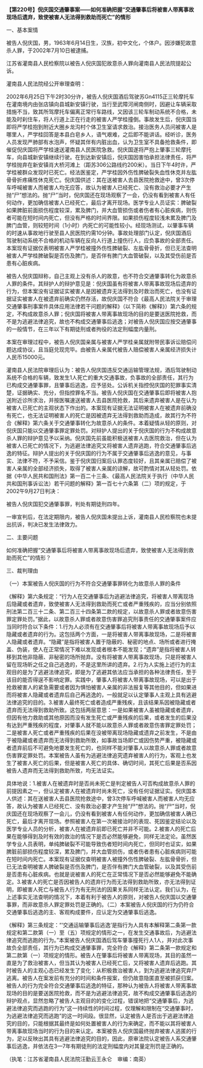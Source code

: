 **【第220号】倪庆国交通肇事案——如何准确把握“交通肇事后将被害人带离事故现场后遗弃，致使被害人无法得到救助而死亡”的情形**

一、基本案情

被告人倪庆国，男，1963年6月14日生，汉族，初中文化，个体户。因涉嫌犯故意杀人罪，于2002年7月10日被逮捕。

江苏省灌南县人民检察院以被告人倪庆国犯故意杀人罪向灌南县人民法院提起公诉。

灌南县人民法院经公开审理查明：

2002年6月25日下午2时30分许，被告人倪庆国酒后驾驶苏Gn4115正三轮摩托车在灌南境内由张店镇向县城新安镇行驶，当行至武障河闸南侧时，因避让车辆采取措施不当，致其所驾摩托车偏离正常行车路线，又因该三轮车制动系统不合格，未能及时刹住车，将人行道上正在行走的被害人严学桂撞倒。事故发生后，倪庆国当即将严学桂抱到附近大圈乡龙沟村个体卫生室请求救治。接治医务人员问被害人是哪里人，严学桂回答是本县白皂乡人，语气艰难，之后即不能讲话。经听诊，医务人员发现严肺部有水泡声，怀疑其伴有内脏出血，认为卫生室不具备抢救条件，即催促倪庆国将严学桂速送灌南县人民医院急救。倪庆国遂将严抱上肇事三轮摩托车，向县城新安镇继续行驶。在到达新安镇后，倪庆国因害怕承担法律责任，将严学桂抛弃在新安镇肖大桥河滩上（距苏306公路线约200米）。当日下午4时许，严学桂被群众发现时已死亡。经法医鉴定，严学桂因外伤性脾破裂失血性休克并左肱骨骨折疼痛性休克死亡。倪庆国供述：其在送被害人去县医院抢救途中，曾3次停车呼喊被害人而被害人均无应答，故认为被害人已经死亡、没有救治必要才产生抛“尸”想法的。抛“尸”当时，倪庆国还在现场观察了一会，仍没有看到被害人有任何动作，更加确信被害人已经死亡，最后才离开现场。医学专业人员证实：脾破裂如果脾脏前面损伤程度较深，累及脾门，并大血管损伤或者伤者有心脏疾病，则伤者可能在短时间内死亡，但没有严格的时间界限。如果损伤程度较浅未累及脾门及脾门血管，则较短时间（1小时）内死亡的可能性较小。经现场测试，以肇事车辆的时速从事故地行驶至县人民医院约需10分钟。事故处理部门认定，倪庆国酒后驾驶制动系统不合格的机动车辆在反向人行道上撞伤行人，应负事故的全部责任。本案现有证据仅表明被害人严学桂被撞外伤性脾破裂、左肱骨骨折，但已无法查明被害人严学桂脾破裂是否伤及脾门，是否伴有脾门大血管破裂，以及其受伤前是否患有心脏疾病。

被告人倪庆国辩称，自己主观上没有杀人的故意，也不符合交通肇事转化为故意杀人罪的条件。其辩护人的辩护意见是：倪庆国虽有将被害人带离事故现场后遗弃的行为，但本案没有证据证实被害人是因被遗弃无法得到及时救治而死亡，也没有证据证实被害人在被遗弃前确实仍然存活，故倪庆国不符合《最高人民法院关于审理交通肇事刑事案件具体应用法律若干问题的解释》（以下简称《解释》）第六条的规定，不构成故意杀人罪；倪庆国将被害人带离事故现场的目的是要送医院抢救，而不是为逃避法律追究，故也不构成交通肇事后逃逸；对被告人倪庆国应按交通肇事的一般情节，在三年以下有期徒刑或者拘役的法定刑幅度内量刑。

本案在审理过程中，被告人倪庆国亲属与被害人严学桂亲属就附带民事诉讼赔偿问题达成协议，且当庭兑现完毕。由被告人亲属代被告人赔偿被害人亲属经济损失计人民币15000元。

灌南县人民法院审理后认为：被告人倪庆国违反交通运输管理法规，酒后驾驶制动系统不合格的车辆，致发生1人死亡的重大交通事故，负事故的全部责任，其行为已构成交通肇事罪，且肇事后逃逸，应予惩处。公诉机关指控倪庆国的犯罪事实清楚，证据确实、充分，但指控罪名不当。被告人倪庆国在交通肇事后即将被害人抱送附近诊所求治，并按医嘱速送被害人去县医院抢救，其后来遗弃被害人是在认为被害人已死亡的主观状态下作出的。本案现有证据无法证明被害人在被遗弃前确没有死亡，也无法证明被害人的死亡是因被遗弃无法得到救助而造成，故其行为不符合《解释》第六条关于交通肇事转化为故意杀人的条件。本着疑情从轻的原则，对倪庆国只能以交通肇事罪定罪处罚。对辩护人提出的关于倪庆国的行为不构成故意杀人罪的辩护意见予以采纳。倪庆国先前虽能积极送被害人去医院救治，但在认为被害人已死亡的情况下，为逃避法律追究又将被害人遗弃逃跑，符合交通肇事后逃逸的特征。辩护人提出的关于倪庆国的行为不属于交通肇事后逃逸的意见，与事实、法律不符，不予采信。鉴于倪庆国归案后认罪态度较好，且其亲属已赔偿了被害人亲属的全部经济损失，取得了被害人亲属的谅解，故可酌情对其从轻处罚。依据《中华人民共和国刑法》第一百二十三条、《最高人民法院关于执行（中华人民共和国刑事诉讼法）若干问题的解释》第一百七十六条第（二）项的规定，于2002午9月27日判决：

被告人倪庆国犯交通肇事罪，判处有期徒刑四年。

一审宣判后，在法定期限内，被告人倪庆国未提出上诉，灌南县人民检察院也未提出抗诉，判决已发生法律效力。

二、主要问题

如何准确把握“交通肇事后将被害人带离事故现场后遗弃，致使被害人无法得到救助而死亡”的情形？

三、裁判理由

（一）本案被告人倪庆国的行为不符合交通肇事罪转化为故意杀人罪的条件

《解释》第六条规定：“行为人在交通肇事后为逃避法律追究，将被害人带离现场后隐藏或者遗弃，致使被害人无法得到救助而死亡或者严重残疾的，应当分别依照刑法第二百三十二条、第二百三十四条第二款的规定，以故意杀人罪或者故意伤害罪定罪处罚。”据此，以故意杀人罪或者故意伤害罪追究刑事责任的交通肇事案件应当同时符合以下条件：1.行为人必须有在交通肇事后将被害人带离事故现场后予以隐藏或者遗弃的行为。这包括两个方面，一是将被害人带离事故现场，二是将被害人隐藏或者遗弃。“隐藏”是指将被害人置于隐蔽的、秘密的地点、场所或者进行掩盖、伪装，使人在正常情况下难以发现或者根本不能发现；“遗弃”是指将被害人转移到其他非隐蔽、非秘密的场所抛弃。没有将被害人带离事故现场，只是将被害人留在现场昕之任之自己逃逸的，不是这里所讲的遗弃。2.行为人实施上述行为的主观目的是为了逃避法律追究，即是为了逃避其依法应当承担的各种法律责任，至于该目的能否得逞不影响定罪。实践中，肇事人将被害人带离事故现场，可以是出于抢救被害人的紧急需要或者因为惧怕被害人亲属的非法报复等其他目的，但如果进而将被害人隐藏或者遗弃后自己再逃逸的，一般就足以认定肇事人主观上具有逃避法律追究的目的。3.被害人最终死亡或者造成严重残疾，且该结果系因被隐藏或者遗弃而无法得到救助所致。这包括两层意思：一是如果被害人虽被隐藏或者遗弃，但因有他力救助或其他原因而没有发生死亡或严重残疾的后果，或者发生的后果没有达到严重残疾的程度，对肇事人就不能以故意杀人罪或者故意伤害罪定罪处罚；二是被害人死亡或者严重残疾的后果在没被带离现场隐藏或遗弃之前发生，不是由于被隐藏或者遗弃而无法得到救助所致，如事故当场即亡或因伤势严重，被隐藏或者遗弃前后不可避免地要发生死亡的，也同样不能对肇事人以故意杀人罪或者故意伤害罪定罪处罚。本案被告人虽有为逃避法律追究遗弃被害人的行为，客观上也发生了被害人死亡的后果，但是被害人死亡的具体、确切时间，其死亡后果是否系因被告人遗弃而无法得到救助所致，均无法证实。

具体地说：1.被害人在被遗弃时是否尚未死亡是判定被告人可否构成故意杀人罪的前提因素之一，但认定被害人在被遗弃时尚未死亡，没有任何证据证实。倪庆国本人供述：其在送被害人去县医院抢救途中，曾3次停车呼喊被害人而被害人均无应答，故认为被害人已经死亡、没有救治必要才产生抛“尸”想法的。抛“尸”当时，倪庆国还在现场观察了一会儿，仍没有看到被害人有任何动作，更加确信被害人确已死亡，最后才离开现场。参照被害人在第一次被接治时的表现、死因鉴定结论以及医学专业人员的分析，被害人在被遗弃前即已死亡并非不可能。2.被害人的死亡后果在能够得到及时有效的救治的情况下是否必然能够避免，同样无法定论。虽然医学专业人员表明，单纯脾破裂不可能导致伤者短时间内死亡，但同时也证实，如果脾脏前部损伤程度较深，累及脾门，并大血管损伤，或者伤者患有心脏疾病则可能在短时间内死亡。本案现有证据仅查明被害人被撞外伤性脾破裂、左肱骨骨折，但已无法查明被害人脾破裂是否伤及脾门，是否伴有脾门大血管破裂，以及其受伤前是否患有心脏疾病。也就是说被害人的死亡在正常情况下是否必然能够避免不能确定。3.被害人的死亡是否因被告人的遗弃行为而无法得到救助所致，亦无法得到证明，即被害人死亡与被告人行为有无刑法的因果关系同样无法认定。我们认为，在上述事实无法查明的情况下，本着有利于被告人的原则，对被告人倪庆国以交通肇事罪，而非故意杀人罪定罪处罚是正确的。（二）本案被告人倪庆国的行为仍符合交通肇事后逃逸的主、客观构成要件，应认定为交通肇事后逃逸。

《解释》第三条规定：“‘交通运输肇事后逃逸’是指行为人具有本解释第二条第一款规定和第二款第（一）至（五）项规定的情形之一，在发生交通事故后，为逃避法律追究而逃跑的行为。”本案被告人倪庆国酒后驾车肇事撞死行人1人，并对此次事故负全部责任，其行为已构成交通肇事罪，完全符合《解释》第二条第一款规定和第二款第（一）项规定的情形。被告人在肇事后将被害人带离现场，其目的虽然一直是为了救治被害人，但当其认为被害人已经死亡后，又将被害人遗弃后逃跑。其时被告人的主观心态已经发生了变化：从积极救治被害人，到为逃避法律追究弃尸逃离。被告人在案发前有充分的时间和条件报案，但仍故意隐匿直至被抓获归案。被告人的行为完全符合交通肇事后逃逸的特征，那种认为被告人将被害人带离事故现场的目的是要送医院抢救，而不是为逃避法律追究，故不构成交通肇事后逃逸的辩护观点，显然忽略了被告人主观目的的变化过程，错误地把“交通肇事后，为逃避法律追究而逃跑的行为”这一持续性的时间过程，仅理解和限制在“交通肇事时，为逃避法律追究而逃跑”的这一时间段。很显然，认定被告人是否出于逃避法律追究的目的，只能根据其最终是如何处置被害人的行为来确定，而不能以其将被害人带离事故现场当时的行为目的来认定。本案被告人倪庆国最终抛弃被害人逃匿的行为，足以反映出其具有逃避法律追究的目的，因此，原审法院认定被告人系交通肇事后逃逸，并依法在3—7年有期徒刑的法定刑幅度内对其量定刑罚是正确的。

（执笔：江苏省灌南县人民法院汪勤云王永仑　审编：南英）